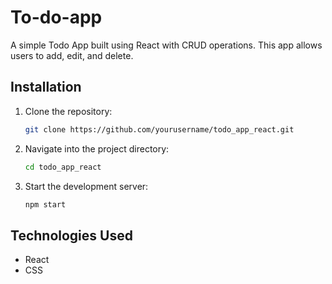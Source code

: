 # To-do-app

A simple Todo App built using React with CRUD operations. This app allows users to add, edit,  and delete.

## Installation
1. Clone the repository:
   ```sh
   git clone https://github.com/yourusername/todo_app_react.git
   ```
2. Navigate into the project directory:
   ```sh
   cd todo_app_react
   ```
3. Start the development server:
   ```sh
   npm start
   ```

## Technologies Used
- React
- CSS



